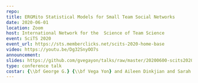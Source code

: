 ```yaml
---
repo: 
title: ERGMito Statistical Models for Small Team Social Networks
date: 2020-06-01
location: Zoom
host: International Network for the  Science of Team Science
event: SciTS 2020
event_url: https://sts.memberclicks.net/scits-2020-home-base
video: https://youtu.be/Dg32SnyOO7s
announcement: 
slides: https://github.com/gvegayon/talks/raw/master/20200600-scits2020/slides.pdf
type: conference talk
costar: {\\bf George G.} {\\bf Vega Yon} and Aileen Dinkjian and Sarah Hamm-Alvarez and Kayla de la Haye
---
```


